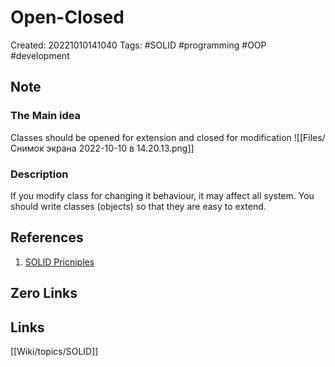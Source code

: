 # Open-Closed

Created: 20221010141040
Tags: #SOLID #programming #OOP #development 

## Note
### The Main idea
Classes should be opened for extension and closed for modification
![[Files/Снимок экрана 2022-10-10 в 14.20.13.png]]

### Description
If you modify class for changing it behaviour, it may affect all system. You should write classes (objects) so that they are easy to extend.

## References
1. [SOLID Pricniples](https://medium.com/backticks-tildes/the-s-o-l-i-d-principles-in-pictures-b34ce2f1e898)

## Zero Links


## Links
[[Wiki/topics/SOLID]]

